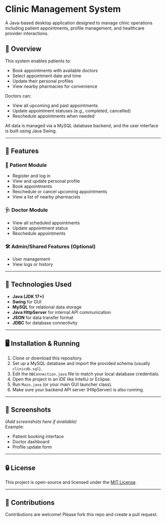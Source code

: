 # Clinic Management System

A Java-based desktop application designed to manage clinic operations including patient appointments, profile management, and healthcare provider interactions.

## 🏥 Overview

This system enables patients to:

- Book appointments with available doctors
- Select appointment date and time
- Update their personal profiles
- View nearby pharmacies for convenience

Doctors can:

- View all upcoming and past appointments
- Update appointment statuses (e.g., completed, cancelled)
- Reschedule appointments when needed

All data is managed via a MySQL database backend, and the user interface is built using Java Swing.

---

## 🚀 Features

### 👤 Patient Module
- Register and log in
- View and update personal profile
- Book appointments
- Reschedule or cancel upcoming appointments
- View a list of nearby pharmacists

### 🩺 Doctor Module
- View all scheduled appointments
- Update appointment status
- Reschedule appointments

### 🛠 Admin/Shared Features (Optional)
- User management
- View logs or history

---

## 🧰 Technologies Used

- **Java (JDK 17+)**
- **Swing** for GUI
- **MySQL** for relational data storage
- **Java HttpServer** for internal API communication
- **JSON** for data transfer format
- **JDBC** for database connectivity

---

## 🖥 Installation & Running

1. Clone or download this repository.
2. Set up a MySQL database and import the provided schema (usually `clinicdb.sql`).
3. Edit the `DBConnection.java` file to match your local database credentials.
4. Open the project in an IDE like IntelliJ or Eclipse.
5. Run `Main.java` (or your main GUI launcher class).
6. Make sure your backend API server (HttpServer) is also running.

---

## 📸 Screenshots

*(Add screenshots here if available)*  
Example:
- Patient booking interface  
- Doctor dashboard  
- Profile update form

---

## 🔒 License

This project is open-source and licensed under the [MIT License](LICENSE).

---

## 🤝 Contributions

Contributions are welcome! Please fork this repo and create a pull request.

